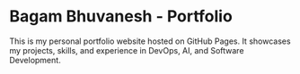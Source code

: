 # Bagam Bhuvanesh - Portfolio
This is my personal portfolio website hosted on GitHub Pages.
It showcases my projects, skills, and experience in DevOps, AI, and Software Development.
